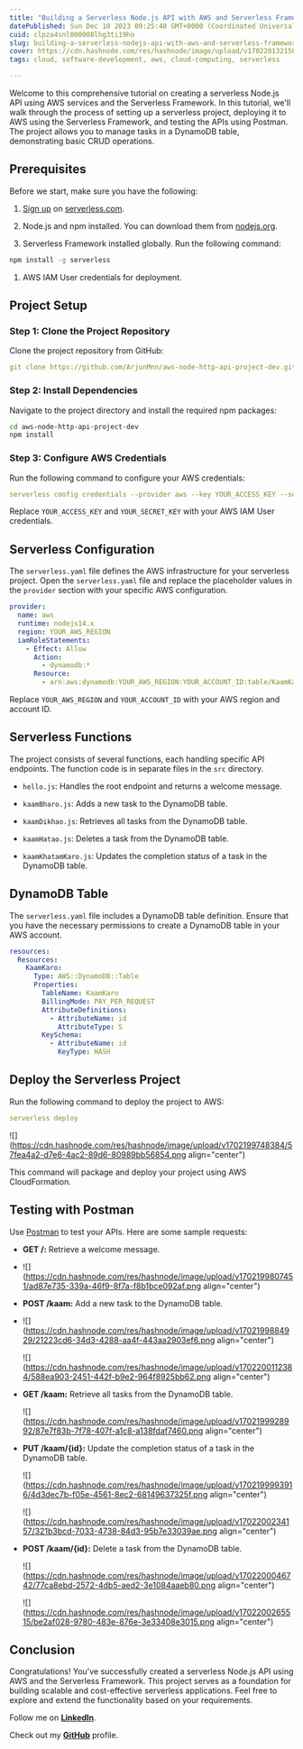 ```yaml
---
title: "Building a Serverless Node.js API with AWS and Serverless Framework"
datePublished: Sun Dec 10 2023 09:25:40 GMT+0000 (Coordinated Universal Time)
cuid: clpza4snl000008lhg3ti19ho
slug: building-a-serverless-nodejs-api-with-aws-and-serverless-framework
cover: https://cdn.hashnode.com/res/hashnode/image/upload/v1702201321503/501f6766-c81d-438b-944c-19a21c5cc848.png
tags: cloud, software-development, aws, cloud-computing, serverless

---
```


Welcome to this comprehensive tutorial on creating a serverless Node.js API using AWS services and the Serverless Framework. In this tutorial, we'll walk through the process of setting up a serverless project, deploying it to AWS using the Serverless Framework, and testing the APIs using Postman. The project allows you to manage tasks in a DynamoDB table, demonstrating basic CRUD operations.

## Prerequisites

Before we start, make sure you have the following:

1. [Sign up](https://www.serverless.com/) on [serverless.com](https://www.serverless.com/).
    
2. Node.js and npm installed. You can download them from [nodejs.org](https://www.serverless.com/).
    
3. Serverless Framework installed globally. Run the following command:
    

```bash
npm install -g serverless
```

1. AWS IAM User credentials for deployment.
    

## Project Setup

### Step 1: Clone the Project Repository

Clone the project repository from GitHub:

```yaml
git clone https://github.com/ArjunMnn/aws-node-http-api-project-dev.git
```

### Step 2: Install Dependencies

Navigate to the project directory and install the required npm packages:

```bash
cd aws-node-http-api-project-dev
npm install
```

### Step 3: Configure AWS Credentials

Run the following command to configure your AWS credentials:

```yaml
serverless config credentials --provider aws --key YOUR_ACCESS_KEY --secret YOUR_SECRET_KEY
```

Replace `YOUR_ACCESS_KEY` and `YOUR_SECRET_KEY` with your AWS IAM User credentials.

## Serverless Configuration

The `serverless.yaml` file defines the AWS infrastructure for your serverless project. Open the `serverless.yaml` file and replace the placeholder values in the `provider` section with your specific AWS configuration.

```yaml
provider:
  name: aws
  runtime: nodejs14.x
  region: YOUR_AWS_REGION
  iamRoleStatements:
    - Effect: Allow
      Action:
        - dynamodb:*
      Resource:
        - arn:aws:dynamodb:YOUR_AWS_REGION:YOUR_ACCOUNT_ID:table/KaamKaro
```

Replace `YOUR_AWS_REGION` and `YOUR_ACCOUNT_ID` with your AWS region and account ID.

## Serverless Functions

The project consists of several functions, each handling specific API endpoints. The function code is in separate files in the `src` directory.

* `hello.js`: Handles the root endpoint and returns a welcome message.
    
* `kaamBharo.js`: Adds a new task to the DynamoDB table.
    
* `kaamDikhao.js`: Retrieves all tasks from the DynamoDB table.
    
* `kaamHatao.js`: Deletes a task from the DynamoDB table.
    
* `kaamKhatamKaro.js`: Updates the completion status of a task in the DynamoDB table.
    

## DynamoDB Table

The `serverless.yaml` file includes a DynamoDB table definition. Ensure that you have the necessary permissions to create a DynamoDB table in your AWS account.

```yaml
resources:
  Resources:
    KaamKaro:
      Type: AWS::DynamoDB::Table
      Properties:
        TableName: KaamKaro
        BillingMode: PAY_PER_REQUEST
        AttributeDefinitions:
          - AttributeName: id
            AttributeType: S
        KeySchema:
          - AttributeName: id
            KeyType: HASH
```

## Deploy the Serverless Project

Run the following command to deploy the project to AWS:

```yaml
serverless deploy
```

![](https://cdn.hashnode.com/res/hashnode/image/upload/v1702199748384/57fea4a2-d7e6-4ac2-89d6-80989bb56854.png align="center")

This command will package and deploy your project using AWS CloudFormation.

## Testing with Postman

Use [Postman](https://www.postman.com/) to test your APIs. Here are some sample requests:

* **GET /:** Retrieve a welcome message.
    
* ![](https://cdn.hashnode.com/res/hashnode/image/upload/v1702199807451/ad87e735-339a-46f9-8f7a-f8b1bce092af.png align="center")
    
* **POST /kaam:** Add a new task to the DynamoDB table.
    
* ![](https://cdn.hashnode.com/res/hashnode/image/upload/v1702199884929/21223cd6-34d3-4288-aa4f-443aa2903ef6.png align="center")
    
    ![](https://cdn.hashnode.com/res/hashnode/image/upload/v1702200112384/588ea903-2451-442f-b9e2-964f8925bb62.png align="center")
    
* **GET /kaam:** Retrieve all tasks from the DynamoDB table.
    
    ![](https://cdn.hashnode.com/res/hashnode/image/upload/v1702199928992/87e7f83b-7f78-407f-a1c8-a138fdaf7460.png align="center")
    
* **PUT /kaam/{id}:** Update the completion status of a task in the DynamoDB table.
    
    ![](https://cdn.hashnode.com/res/hashnode/image/upload/v1702199993916/4d3dec7b-f05e-4561-8ec2-68149637325f.png align="center")
    
    ![](https://cdn.hashnode.com/res/hashnode/image/upload/v1702200234157/321b3bcd-7033-4738-84d3-95b7e33039ae.png align="center")
    
* **POST /kaam/{id}:** Delete a task from the DynamoDB table.
    
    ![](https://cdn.hashnode.com/res/hashnode/image/upload/v1702200046742/77ca8ebd-2572-4db5-aed2-3e1084aaeb80.png align="center")
    
    ![](https://cdn.hashnode.com/res/hashnode/image/upload/v1702200265515/be2af028-9780-483e-876e-3e33408e3015.png align="center")
    

## Conclusion

Congratulations! You've successfully created a serverless Node.js API using AWS and the Serverless Framework. This project serves as a foundation for building scalable and cost-effective serverless applications. Feel free to explore and extend the functionality based on your requirements.

Follow me on [**LinkedIn**](https://www.linkedin.com/in/arjunmenon-devops/).

Check out my [**GitHub**](https://github.com/ArjunMnn) profile.